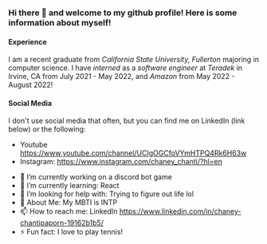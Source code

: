 ### Hi there 👋 and welcome to my github profile! Here is some information about myself!

#### Experience
I am a recent graduate from _California State University, Fullerton_ majoring in computer science.
I have _interned_ as a _software engineer_ at _Teradek_ in Irvine, CA from July 2021 - May 2022,
and  _Amazon_ from May 2022 - August 2022!


#### Social Media
I don't use social media that often, but you can find me on LinkedIn (link below) or the following:
  * Youtube https://www.youtube.com/channel/UCIgOGCfoVYmHTPQ4Rk6H63w
  * Instagram: https://www.instagram.com/chaney_chanti/?hl=en
  
- 🔭 I’m currently working on a discord bot game  
- 🌱 I’m currently learning: React
- 🤔 I’m looking for help with: Trying to figure out life lol
- 💬 About Me: My MBTI is INTP
- 📫 How to reach me: LinkedIn https://www.linkedin.com/in/chaney-chantipaporn-19162b1b5/
- ⚡ Fun fact: I love to play tennis!

